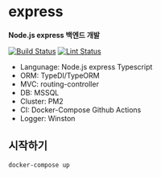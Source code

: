# express
**Node.js express 백엔드 개발**

[![Build Status](https://github.com/ghwany/express/workflows/build/badge.svg)](https://github.com/ghwany/express/actions?query=workflow%3Abuild)
[![Lint Status](https://github.com/ghwany/express/workflows/lint/badge.svg)](https://github.com/ghwany/express/actions?query=workflow%3Alint)

- Langunage: Node.js express Typescript
- ORM: TypeDI/TypeORM
- MVC: routing-controller
- DB: MSSQL
- Cluster: PM2
- CI: Docker-Compose Github Actions
- Logger: Winston

## 시작하기
```docker
docker-compose up
```
